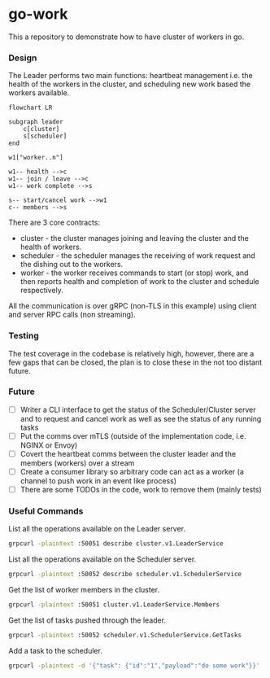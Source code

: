 # go-work

This a repository to demonstrate how to have cluster of workers in go.
### Design

The Leader performs two main functions: heartbeat management i.e. the health of the workers in the cluster, and scheduling new work based the workers available.

```mermaid
flowchart LR

subgraph leader
	c[cluster]
	s[scheduler]
end

w1["worker..n"]

w1-- health -->c
w1-- join / leave -->c
w1-- work complete -->s

s-- start/cancel work -->w1
c-- members -->s
```

There are 3 core contracts:

- cluster - the cluster manages joining and leaving the cluster and the health of workers.
- scheduler - the scheduler manages the receiving of work request and the dishing out to the workers.
- worker - the worker receives commands to start (or stop) work, and then reports health and completion of work to the cluster and schedule respectively.

All the communication is over gRPC (non-TLS in this example) using client and server RPC calls (non streaming).

### Testing

The test coverage in the codebase is relatively high, however, there are a few gaps that can be closed, the plan is to close these in the not too distant future.
### Future

- [ ] Writer a CLI interface to get the status of the Scheduler/Cluster server and to request and cancel work as well as see the status of any running tasks
- [ ] Put the comms over mTLS (outside of the implementation code, i.e. NGINX or Envoy)
- [ ] Covert the heartbeat comms between the cluster leader and the members (workers) over a stream
- [ ] Create a consumer library so arbitrary code can act as a worker (a channel to push work in an event like process)
- [ ] There are some TODOs in the code, work to remove them (mainly tests)

### Useful Commands

List all the operations available on the Leader server.

```sh
grpcurl -plaintext :50051 describe cluster.v1.LeaderService
```

List all the operations available on the Scheduler server.

```sh
grpcurl -plaintext :50052 describe scheduler.v1.SchedulerService
```

Get the list of worker members in the cluster.

```sh
grpcurl -plaintext :50051 cluster.v1.LeaderService.Members
```

Get the list of tasks pushed through the leader.

```sh
grpcurl -plaintext :50052 scheduler.v1.SchedulerService.GetTasks
```

Add a task to the scheduler.

```sh
grpcurl -plaintext -d '{"task": {"id":"1","payload":"do some work"}}' :50052 scheduler.v1.SchedulerService.ScheduleTask
```

